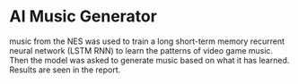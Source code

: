 # AI Music Generator
music from the NES was used to train a long short-term memory recurrent neural network (LSTM RNN) to learn the patterns of video game music.
Then the model was asked to generate music based on what it has learned. Results are seen in the report.
